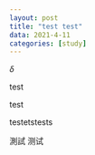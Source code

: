 ```yaml
---
layout: post
title: "test test"
data: 2021-4-11
categories: [study]
---
```


$\delta$

test



test 

testetstests

測試 测试